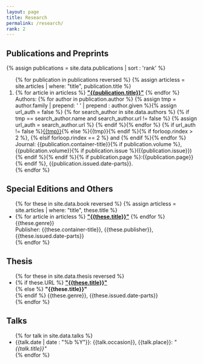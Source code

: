 ```yaml
---
layout: page
title: Research
permalink: /research/
rank: 2
---
```


## Publications and Preprints



{% assign publications = site.data.publications | sort : 'rank' %}

<ol reversed class="citation-abbrvnat" style="counter-reset:section {{publications | size}}; counter-increment:section +1">
{% for publication in publications reversed %}
{% assign articless = site.articles | where: "title", publication.title %}
<li style="counter-increment:section -1">
{% for article in articless %}
    <a href="{{article.url}}"><b>"{{publication.title}}"</b></a>
{% endfor %}<br>
Authors: 
{% for author in publication.author %}
    {% assign tmp = author.family | prepend: ' ' | prepend : author.given %}{% assign url_auth = false %}
        {% for search_author in site.data.authors %}
            {% if tmp == search_author.name and search_author.url != false %}
                {% assign url_auth = search_author.url %}
            {% endif %}{% endfor %}
            {% if url_auth != false %}<a href="{{url_auth}}">{{tmp}}</a>{% else %}{{tmp}}{% endif %}{% if forloop.rindex > 2 %}, {% elsif forloop.rindex == 2 %} and {% endif %}{% endfor %}<br>
Journal: {{publication.container-title}}{% if publication.volume %}, {{publication.volume}}{% if publication.issue %}({{publication.issue}}){% endif %}{% endif %}{% if publication.page %}:{{publication.page}}{% endif %}, {{publication.issued.date-parts}}.
</li>
{% endfor %}
</ol>

## Special Editions and Others
<ul>
{% for these in site.data.book reversed %}
{% assign articless = site.articles | where: "title", these.title %}
<li>
{% for article in articless %}
    <a href="{{article.url}}"><b>"{{these.title}}"</b></a>
{% endfor %}<br>
{{these.genre}}<br>
Publisher: {{these.container-title}}, {{these.publisher}}, {{these.issued.date-parts}}
</li>
{% endfor %}
</ul>

## Thesis
<ul>
{% for these in site.data.thesis reversed %}
<li>
{% if these.URL %}
<a href="{{these.URL}}" target="_blank"><b>"{{these.title}}"</b><br></a>
{% else %}
<b>"{{these.title}}"</b><br>
{% endif %}
{{these.genre}}, {{these.issued.date-parts}}
</li>
{% endfor %}
</ul>

## Talks

<ul>
{% for talk in site.data.talks %}
<li>
{{talk.date | date : "%b %Y"}}: {{talk.occasion}}, {{talk.place}}: <em>"{{talk.title}}"</em>
</li>
{% endfor %}
</ul>
